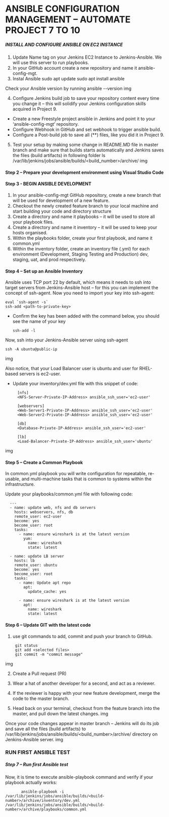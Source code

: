 # ANSIBLE CONFIGURATION MANAGEMENT – AUTOMATE PROJECT 7 TO 10

##### INSTALL AND CONFIGURE ANSIBLE ON EC2 INSTANCE
1. Update Name tag on your Jenkins EC2 Instance to Jenkins-Ansible. We will use this server to run playbooks.
2. In your GitHub account create a new repository and name it ansible-config-mgt.
3. Instal Ansible
      sudo apt update
      sudo apt install ansible

Check your Ansible version by running ansible --version
img

4. Configure Jenkins build job to save your repository content every time you change it – this will solidify your Jenkins configuration skills acquired in Project 9.
- Create a new Freestyle project ansible in Jenkins and point it to your ‘ansible-config-mgt’ repository.
- Configure Webhook in GitHub and set webhook to trigger ansible build.
- Configure a Post-build job to save all (**) files, like you did it in Project 9.
5. Test your setup by making some change in README.MD file in master branch and make sure that builds starts automatically and Jenkins saves the files (build artifacts) in following folder
    ls /var/lib/jenkins/jobs/ansible/builds/<build_number>/archive/
 img
 
 
 #### Step 2 – Prepare your development environment using Visual Studio Code
 
#### Step 3 - BEGIN ANSIBLE DEVELOPMENT

1. In your ansible-config-mgt GitHub repository, create a new branch that will be used for development of a new feature.
2. Checkout the newly created feature branch to your local machine and start building your code and directory structure
3. Create a directory and name it playbooks – it will be used to store all your playbook files.
4. Create a directory and name it inventory – it will be used to keep your hosts organised.
5. Within the playbooks folder, create your first playbook, and name it common.yml
6. Within the inventory folder, create an inventory file (.yml) for each environment (Development, Staging Testing and Production) dev, staging, uat, and prod respectively.

#### Step 4 – Set up an Ansible Inventory
Ansible uses TCP port 22 by default, which means it needs to ssh into target servers from Jenkins-Ansible host – for this you can implement the concept of ssh-agent. Now you need to import your key into ssh-agent:
    
    eval `ssh-agent -s`
    ssh-add <path-to-private-key>
    
- Confirm the key has been added with the command below, you should see the name of your key
    
      ssh-add -l

Now, ssh into your Jenkins-Ansible server using ssh-agent
    
    ssh -A ubuntu@public-ip
  
  img
  
Also notice, that your Load Balancer user is ubuntu and user for RHEL-based servers is ec2-user.

- Update your inventory/dev.yml file with this snippet of code:

        [nfs]
        <NFS-Server-Private-IP-Address> ansible_ssh_user='ec2-user'

        [webservers]
        <Web-Server1-Private-IP-Address> ansible_ssh_user='ec2-user'
        <Web-Server2-Private-IP-Address> ansible_ssh_user='ec2-user'

        [db]
        <Database-Private-IP-Address> ansible_ssh_user='ec2-user' 

        [lb]
        <Load-Balancer-Private-IP-Address> ansible_ssh_user='ubuntu'
img


#### Step 5 – Create a Common Playbook
In common.yml playbook you will write configuration for repeatable, re-usable, and multi-machine tasks that is common to systems within the infrastructure.

Update your playbooks/common.yml file with following code:

      ---
      - name: update web, nfs and db servers
        hosts: webservers, nfs, db
        remote_user: ec2-user
        become: yes
        become_user: root
        tasks:
          - name: ensure wireshark is at the latest version
            yum:
              name: wireshark
              state: latest

      - name: update LB server
        hosts: lb
        remote_user: ubuntu
        become: yes
        become_user: root
        tasks:
          - name: Update apt repo
            apt: 
              update_cache: yes

          - name: ensure wireshark is at the latest version
            apt:
              name: wireshark
              state: latest

#### Step 6 – Update GIT with the latest code
1. use git commands to add, commit and push your branch to GitHub.

        git status
        git add <selected files>
        git commit -m "commit message"

img

2. Create a Pull request (PR)

3. Wear a hat of another developer for a second, and act as a reviewer.

4. If the reviewer is happy with your new feature development, merge the code to the master branch.

5. Head back on your terminal, checkout from the feature branch into the master, and pull down the latest changes.
img

Once your code changes appear in master branch – Jenkins will do its job and save all the files (build artifacts) to /var/lib/jenkins/jobs/ansible/builds/<build_number>/archive/ directory on Jenkins-Ansible server.
img

### RUN FIRST ANSIBLE TEST

##### Step 7 – Run first Ansible test

Now, it is time to execute ansible-playbook command and verify if your playbook actually works:

           ansible-playbook -i /var/lib/jenkins/jobs/ansible/builds/<build-number>/archive/inventory/dev.yml /var/lib/jenkins/jobs/ansible/builds/<build-number>/archive/playbooks/common.yml
           

